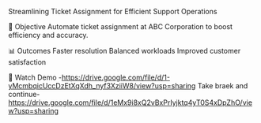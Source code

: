 Streamlining Ticket Assignment for Efficient Support Operations



🎯 Objective
Automate ticket assignment at ABC Corporation to boost efficiency and accuracy.

📊 Outcomes
Faster resolution
Balanced workloads
Improved customer satisfaction

🎥 Watch Demo -https://drive.google.com/file/d/1-yMcmbqicUccDzEtXqXdh_nyf3XziiW8/view?usp=sharing 
Take braek and continue-
               https://drive.google.com/file/d/1eMx9i8xQ2vBxPrIyjktq4yT0S4xDpZhO/view?usp=sharing
